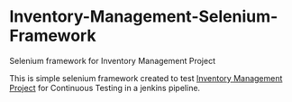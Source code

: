 # Inventory-Management-Selenium-Framework
Selenium framework for Inventory Management Project

This is simple selenium framework created to test [Inventory Management Project](https://github.com/vernekarakshata/Inventory-Management) for Continuous Testing in a jenkins pipeline. 
